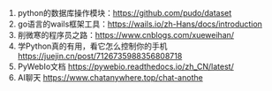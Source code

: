 
1. python的数据库操作模块：https://github.com/pudo/dataset
2. go语言的wails框架工具：https://wails.io/zh-Hans/docs/introduction
3. 削微寒的程序员之路：https://www.cnblogs.com/xueweihan/
4. 学Python真的有用，看它怎么控制你的手机  https://juejin.cn/post/7126735988356808718
5. PyWebIo文档  https://pywebio.readthedocs.io/zh_CN/latest/
6.  AI聊天  https://www.chatanywhere.top/chat-anothe
<!--stackedit_data:
eyJoaXN0b3J5IjpbLTEyNzM3MjM1NTAsMTY2OTY2MDcwLDI4MD
UyMDEzNywtMTM0Mzk5NzMzMV19
-->